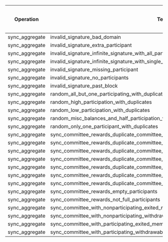 | Operation | Test Case | Read Pre-State SSZ | Deserialize Pre-State SSZ | Read Operation Input | Process | Merkleize | Commit | Total Cycles | Execution Time |
|-----------|-----------|--------------------|---------------------------|----------------------|---------|-----------|--------|--------------|----------------|
sync_aggregate | invalid_signature_bad_domain | 264371 | 18697243 | 15744 | 3349705352 | 32738871872 | 1134 | 36107560029 | 703.340604458s |
sync_aggregate | invalid_signature_extra_participant | 264371 | 18697243 | 15744 | 3349705352 | 32738871346 | 1134 | 36107559503 | 693.597455708s |
sync_aggregate | invalid_signature_infinite_signature_with_all_participants | 264371 | 18697243 | 15744 | 3348314304 | 32738873419 | 1134 | 36106170528 | 730.499367791s |
sync_aggregate | invalid_signature_infinite_signature_with_single_participant | 264371 | 18697243 | 15744 | 233355479 | 32738872119 | 1111 | 32991210354 | 657.021627166s |
sync_aggregate | invalid_signature_missing_participant | 264371 | 18697243 | 15744 | 3337513735 | 32738871191 | 1134 | 36095367731 | 663.995189208s |
sync_aggregate | invalid_signature_no_participants | 264371 | 18697243 | 15744 | 146190563 | 32738873101 | 1111 | 32904046420 | 644.822671541s |
sync_aggregate | invalid_signature_past_block | 264351 | 18698295 | 15744 | 3349706363 | 32741396148 | 1134 | 36110086348 | 694.024286875s |
sync_aggregate | random_all_but_one_participating_with_duplicates | 264371 | 18697243 | 15744 | 3349705349 | 32738873242 | 1134 | 36107561396 | 746.58031875s |
sync_aggregate | random_high_participation_with_duplicates | 264371 | 18697243 | 15744 | 3154639592 | 32738871674 | 1134 | 35912494071 | 683.771889375s |
sync_aggregate | random_low_participation_with_duplicates | 264371 | 18697243 | 15744 | 1655070668 | 32738873275 | 1111 | 34412926702 | 676.149814542s |
sync_aggregate | random_misc_balances_and_half_participation_with_duplicates | 264371 | 18697243 | 15744 | 3252173006 | 32738989149 | 1134 | 36010144960 | 689.455774917s |
sync_aggregate | random_only_one_participant_with_duplicates | 264371 | 18697243 | 15744 | 240842341 | 32738874041 | 1111 | 32998699138 | 662.019788334s |
sync_aggregate | sync_committee_rewards_duplicate_committee_full_participation | 264371 | 18697243 | 15744 | 3349705349 | 32738873242 | 1134 | 36107561396 | 624.899024834s |
sync_aggregate | sync_committee_rewards_duplicate_committee_half_participation | 264371 | 18697243 | 15744 | 1789178388 | 32738872378 | 1111 | 34547033525 | 670.26811825s |
sync_aggregate | sync_committee_rewards_duplicate_committee_max_effective_balance_only_participate_first_one | 264371 | 18697243 | 15744 | 234746537 | 32738874223 | 1111 | 32992603516 | 644.711070291s |
sync_aggregate | sync_committee_rewards_duplicate_committee_max_effective_balance_only_participate_second_one | 264371 | 18697243 | 15744 | 234746537 | 32738874103 | 1111 | 32992603396 | 656.041747042s |
sync_aggregate | sync_committee_rewards_duplicate_committee_no_participation | 264371 | 18697243 | 15744 | 4391565 | 32738873697 | 1111 | 32762247968 | 630.123026s |
sync_aggregate | sync_committee_rewards_duplicate_committee_zero_balance_only_participate_first_one | 264371 | 18697243 | 15744 | 234747496 | 32738859955 | 1111 | 32992590207 | 594.290707375s |
sync_aggregate | sync_committee_rewards_duplicate_committee_zero_balance_only_participate_second_one | 264371 | 18697243 | 15744 | 234747496 | 32738858825 | 1111 | 32992589077 | 599.247820958s |
sync_aggregate | sync_committee_rewards_empty_participants | 264371 | 18697243 | 15744 | 4391565 | 32738873697 | 1111 | 32762247968 | 694.48021525s |
sync_aggregate | sync_committee_rewards_not_full_participants | 264371 | 18697243 | 15744 | 1831849917 | 32738872900 | 1111 | 34589705576 | 669.774364125s |
sync_aggregate | sync_committee_with_nonparticipating_exited_member | 264356 | 18698821 | 15744 | 3337514927 | 32743015460 | 1134 | 36099514755 | 626.879340083s |
sync_aggregate | sync_committee_with_nonparticipating_withdrawable_member | 264356 | 18698821 | 15744 | 3337514927 | 32743177181 | 1134 | 36099676476 | 693.017715667s |
sync_aggregate | sync_committee_with_participating_exited_member | 264356 | 18698821 | 15744 | 3349706515 | 32743016535 | 1134 | 36111707418 | 627.948727834s |
sync_aggregate | sync_committee_with_participating_withdrawable_member | 264356 | 18698821 | 15744 | 3349706515 | 32743176265 | 1134 | 36111867148 | 619.545079042s |
